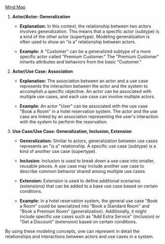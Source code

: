 [Mind Map](https://mermaid.live/view#pako:eNqtVF1v2jAU_SuWn6jEN4GEvDFAFdJWTWSVpokXJ7k0XmM78geCIv77boC0tASplfaSxL7nfpxzHO9polKgIRVcpoIVK0mIVso2Go8GyJThY8bZk2aCLCFnlitpMl6Yu7sSSYhxcWNFJ4lVunN8rug5UsXuQYJmOX85Jl-EK8DCtBjRF8XrMDIDzS2TCRC1JsxazWNnwXRiyNiGK21qsuZbJooc3kWq2E8NgjtBps5YJUCTRdSavK5eUy75VYpcUZwYoxJ-k5-0KEBSRolVhCUZhw3SiP8Cbm6gJuWHyy3HyRGMjQ0pcD6H3ZP33a_gFeaUwT748RlZkKMmrRb5ptQzYWSplPigRaXCbTn-i-NRASgpFoH0jdanyVTRI40Iz03KdNqpPC9Znfyuo_nmW5I7U89gCc6wGBWvjl8NZqqEQMvXTh69Ry5290U3LsYji4fp98fZPCKTNCXzrdWMRKA3PLk2AKMgb0w-VTLlp3mISUAyzVWdrtjFlMc1Lq-A2rP3BQfOFOa_f80fZhG5B4tbM24S5aTFRNqk-NMJxlO8ifZlmRW1GQgsGuInmve8oit5QBxzVkU7mdDQagdNqpV7ymi4ZrnBlStSZuF8Y1WQgsk_2P5iScM93dJwNGgH_cGgN_b8oTceBv0m3dHQD9p-b9z1eiO_H3ij3ujQpC_H_G47GHp-fxj08D3qen3_8A-Zc5dp) 
1. **Actor/Actor: Generalization**
   - **Explanation:** In this context, the relationship between two actors involves generalization. This means that a specific actor (subtype) is a kind of the other actor (supertype). Modeling generalization is often used to show an "is a" relationship between actors.

   - **Example:** A "Customer" can be a generalized subtype of a more specific actor called "Premium Customer." The "Premium Customer" inherits attributes and behaviors from the basic "Customer."

2. **Actor/Use Case: Association**
   - **Explanation:** The association between an actor and a use case represents the interaction between the actor and the system to accomplish a specific objective. An actor can be associated with multiple use cases, and each use case can involve multiple actors.

   - **Example:** An actor "User" can be associated with the use case "Book a Room" in a hotel reservation system. The actor and the use case are linked by an association representing the user's interaction with the system to perform the reservation.

3. **Use Case/Use Case: Generalization, Inclusion, Extension**
   - **Generalization:** Similar to actors, generalization between use cases represents an "is a" relationship. A specific use case (subtype) is a kind of another use case (supertype).

   - **Inclusion:** Inclusion is used to break down a use case into smaller, reusable pieces. A use case may include another use case to describe common behavior shared among multiple use cases.

   - **Extension:** Extension is used to define additional scenarios (extensions) that can be added to a base use case based on certain conditions.

   - **Example:** In a hotel reservation system, the general use case "Book a Room" could be specialized into "Book a Standard Room" and "Book a Premium Room" (generalization). Additionally, it might include specific use cases such as "Add Extra Service" (inclusion) or "Get a Discount" (extension) based on certain conditions.

By using these modeling concepts, one can represent in detail the relationships and interactions between actors and use cases in a system.